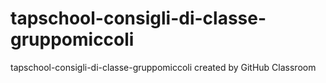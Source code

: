 # tapschool-consigli-di-classe-gruppomiccoli
tapschool-consigli-di-classe-gruppomiccoli created by GitHub Classroom
